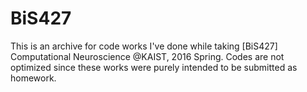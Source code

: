 # BiS427
This is an archive for code works I've done while taking [BiS427] Computational Neuroscience @KAIST, 2016 Spring.
Codes are not optimized since these works were purely intended to be submitted as homework.
